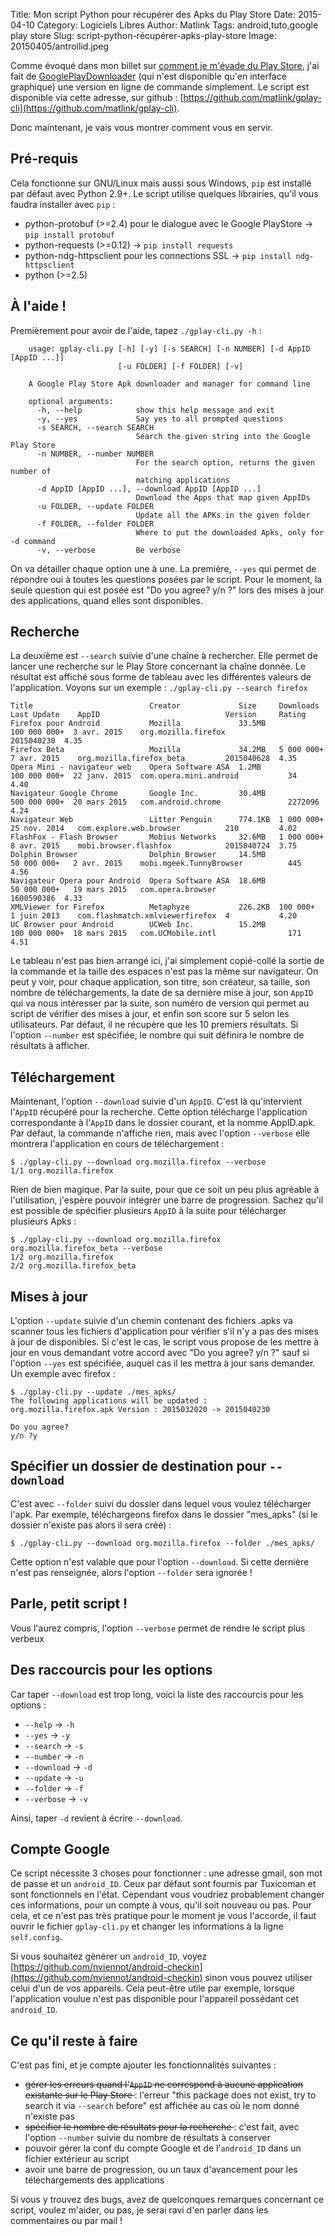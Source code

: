 Title: Mon script Python pour récupérer des Apks du Play Store
Date: 2015-04-10
Category: Logiciels Libres
Author: Matlink
Tags: android,tuto,google play store
Slug: script-python-récupérer-apks-play-store
Image: 20150405/antrollid.jpeg

Comme évoqué dans mon billet sur [comment je m'évade du Play Store]({filename}/2015/0405-comment-je-mevade-google-android.md), j'ai fait de [GooglePlayDownloader](https://codingteam.net/project/googleplaydownloader) (qui n'est disponible qu'en interface graphique) une version en ligne de commande simplement. Le script est disponible via cette adresse, sur github : [https://github.com/matlink/gplay-cli](https://github.com/matlink/gplay-cli).

Donc maintenant, je vais vous montrer comment vous en servir. 

Pré-requis
----------
Cela fonctionne sur GNU/Linux mais aussi sous Windows, `pip` est installé par défaut avec Python 2.9+.
Le script utilise quelques librairies, qu'il vous faudra installer avec `pip` : 

- python-protobuf (>=2.4) pour le dialogue avec le Google PlayStore -> `pip install protobuf`
- python-requests (>=0.12) -> `pip install requests`
- python-ndg-httpsclient pour les connections SSL -> `pip install ndg-httpsclient`
- python (>=2.5)

À l'aide !
----------
Premièrement pour avoir de l'aide, tapez `./gplay-cli.py -h` : 

		usage: gplay-cli.py [-h] [-y] [-s SEARCH] [-n NUMBER] [-d AppID [AppID ...]]
		                    [-u FOLDER] [-f FOLDER] [-v]

		A Google Play Store Apk downloader and manager for command line

		optional arguments:
		  -h, --help            show this help message and exit
		  -y, --yes             Say yes to all prompted questions
		  -s SEARCH, --search SEARCH
		                        Search the given string into the Google Play Store
		  -n NUMBER, --number NUMBER
		                        For the search option, returns the given number of
		                        matching applications
		  -d AppID [AppID ...], --download AppID [AppID ...]
		                        Download the Apps that map given AppIDs
		  -u FOLDER, --update FOLDER
		                        Update all the APKs in the given folder
		  -f FOLDER, --folder FOLDER
		                        Where to put the downloaded Apks, only for -d command
		  -v, --verbose         Be verbose


On va détailler chaque option une à une. La première, `--yes` qui permet de répondre oui à toutes les questions posées par le script. Pour le moment, la seule question qui est posée est "Do you agree? y/n ?" lors des mises à jour des applications, quand elles sont disponibles.

Recherche
---------
La deuxième est `--search` suivie d'une chaîne à rechercher. Elle permet de lancer une recherche sur le Play Store concernant la chaîne donnée. Le résultat est affiché sous forme de tableau avec les différentes valeurs de l'application. Voyons sur un exemple : `./gplay-cli.py --search firefox`

	Title                          Creator             Size     Downloads     Last Update    AppID                            Version     Rating  
	Firefox pour Android           Mozilla             33.5MB   100 000 000+  3 avr. 2015    org.mozilla.firefox              2015040230  4.35    
	Firefox Beta                   Mozilla             34.2MB   5 000 000+    7 avr. 2015    org.mozilla.firefox_beta         2015040628  4.35    
	Opera Mini - navigateur web    Opera Software ASA  1.2MB    100 000 000+  22 janv. 2015  com.opera.mini.android           34          4.40    
	Navigateur Google Chrome       Google Inc.         30.4MB   500 000 000+  20 mars 2015   com.android.chrome               2272096     4.24    
	Navigateur Web                 Litter Penguin      774.1KB  1 000 000+    25 nov. 2014   com.explore.web.browser          210         4.02    
	FlashFox - Flash Browser       Mobius Networks     32.6MB   1 000 000+    8 avr. 2015    mobi.browser.flashfox            2015040724  3.75    
	Dolphin Browser                Dolphin Browser     14.5MB   50 000 000+   2 avr. 2015    mobi.mgeek.TunnyBrowser          445         4.56    
	Navigateur Opera pour Android  Opera Software ASA  18.6MB   50 000 000+   19 mars 2015   com.opera.browser                1600590386  4.33    
	XMLViewer for Firefox          Metaphyze           226.2KB  100 000+      1 juin 2013    com.flashmatch.xmlviewerfirefox  4           4.20    
	UC Browser pour Android        UCWeb Inc.          15.2MB   100 000 000+  18 mars 2015   com.UCMobile.intl                171         4.51

Le tableau n'est pas bien arrangé ici, j'ai simplement copié-collé la sortie de la commande et la taille des espaces n'est pas la même sur navigateur. On peut y voir, pour chaque application, son titre, son créateur, sa taille, son nombre de téléchargements, la date de sa dernière mise à jour, son `AppID` qui va nous intéresser par la suite, son numéro de version qui permet au script de vérifier des mises à jour, et enfin son score sur 5 selon les utilisateurs.
Par défaut, il ne récupère que les 10 premiers résultats. Si l'option `--number` est spécifiée, le nombre qui suit définira le nombre de résultats à afficher.

Téléchargement
--------------
Maintenant, l'option `--download` suivie d'un `AppID`. C'est là qu'intervient l'`AppID` récupéré pour la recherche. Cette option télécharge l'application correspondante à l'`AppID` dans le dossier courant, et la nomme AppID.apk. Par défaut, la commande n'affiche rien, mais avec l'option `--verbose` elle montrera l'application en cours de téléchargement : 

	$ ./gplay-cli.py --download org.mozilla.firefox --verbose
	1/1 org.mozilla.firefox 

Rien de bien magique. Par la suite, pour que ce soit un peu plus agréable à l'utilisation, j'espère pouvoir intégrer une barre de progression. Sachez qu'il est possible de spécifier plusieurs `AppID` à la suite pour télécharger plusieurs Apks : 

	$ ./gplay-cli.py --download org.mozilla.firefox org.mozilla.firefox_beta --verbose
	1/2 org.mozilla.firefox
	2/2 org.mozilla.firefox_beta 

Mises à jour 
------------
L'option `--update` suivie d'un chemin contenant des fichiers .apks va scanner tous les fichiers d'application pour vérifier s'il n'y a pas des mises à jour de disponibles. Si c'est le cas, le script vous propose de les mettre à jour en vous demandant votre accord avec "Do you agree? y/n ?" sauf si l'option `--yes` est spécifiée, auquel cas il les mettra à jour sans demander. Un exemple avec firefox : 

	$ ./gplay-cli.py --update ./mes_apks/
	The following applications will be updated :
	org.mozilla.firefox.apk Version : 2015032020 -> 2015040230

	Do you agree?
	y/n ?y

Spécifier un dossier de destination pour `--download`
----------------------------------------------------
C'est avec `--folder` suivi du dossier dans lequel vous voulez télécharger l'apk. Par exemple, téléchargeons firefox dans le dossier "mes_apks" (si le dossier n'existe pas alors il sera créé) : 

	$ ./gplay-cli.py --download org.mozilla.firefox --folder ./mes_apks/

Cette option n'est valable que pour l'option `--download`. Si cette dernière n'est pas renseignée, alors l'option `--folder` sera ignorée !

Parle, petit script !
---------------------
Vous l'aurez compris, l'option `--verbose` permet de rendre le script plus verbeux

Des raccourcis pour les options
-------------------------------
Car taper `--download` est trop long, voici la liste des raccourcis pour les options : 

- `--help` -> `-h`
- `--yes` -> `-y`
- `--search` -> `-s`
- `--number` -> `-n`
- `--download` -> `-d`
- `--update` -> `-u`
- `--folder` -> `-f`
- `--verbose` -> `-v`

Ainsi, taper `-d` revient à écrire `--download`.

Compte Google
-------------
Ce script nécessite 3 choses pour fonctionner : une adresse gmail, son mot de passe et un `android_ID`. Ceux par défaut sont fournis par Tuxicoman et sont fonctionnels en l'état. Cependant vous voudriez probablement changer ces informations, pour un compte à vous, qu'il soit nouveau ou pas. Pour cela, et ce n'est pas très pratique pour le moment je vous l'accorde, il faut ouvrir le fichier `gplay-cli.py` et changer les informations à la ligne `self.config`.

Si vous souhaitez générer un `android_ID`, voyez [https://github.com/nviennot/android-checkin](https://github.com/nviennot/android-checkin) sinon vous pouvez utiliser celui d'un de vos appareils. Cela peut-être utile par exemple, lorsque l'application voulue n'est pas disponible pour l'appareil possédant cet `android_ID`.

Ce qu'il reste à faire
----------------------
C'est pas fini, et je compte ajouter les fonctionnalités suivantes : 

- <strike> gérer les erreurs quand l'`AppID` ne correspond à aucune application existante sur le Play Store </strike> : l'erreur "this package does not exist, try to search it via `--search` before" est affichée au cas où le nom donné n'existe pas
- <strike> spécifier le nombre de résultats pour la recherche </strike> :  c'est fait, avec l'option `--number` suivie du nombre de résultats à conserver
- pouvoir gérer la conf du compte Google et de l'`android_ID` dans un fichier extérieur au script
- avoir une barre de progression, ou un taux d'avancement pour les téléchargements des applications

Si vous y trouvez des bugs, avez de quelconques remarques concernant ce script, voulez m'aider, ou pas, je serai ravi d'en parler dans les commentaires ou par mail !